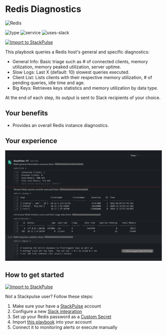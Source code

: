 # Redis Diagnostics

<img src="../../images/redis.svg" width="100" alt="Redis">

![type](https://img.shields.io/badge/type-triage-green)
![service](https://img.shields.io/static/v1?label=service&message=Redis&style=flat&logo=Redis&color=A41E11)
![uses-slack](https://img.shields.io/static/v1?label=uses&message=Slack&style=flat&logo=slack&color=4A154B)

[![Import to StackPulse](../../images/open_in_stackpulse.svg)](https://app.stackpulse.io/playbook/create#https://github.com/stackpulse/playbooks/blob/master/redis/diagnostics/playbook.yaml)

This playbook queries a Redis host's general and specific diagnostics:

* General Info: Basic triage such as # of connected clients, memory utilization, memory peaked utilization, server uptime.
* Slow Logs: Last X (default: 10) slowest queries executed.
* Client List: Lists clients with their respective memory utilization, # of pending queries, idle time and age.
* Big Keys: Retrieves keys statistics and memory utilization by data type.

At the end of each step, its output is sent to Slack recipients of your choice.

## Your benefits

* Provides an overall Redis instance diagnostics.

## Your experience

![redis diagnostics message](../../images/redis-diagnostics.png)

## How to get started

[![Import to StackPulse](../../images/open_in_stackpulse.svg)](https://app.stackpulse.io/playbook/create#https://github.com/stackpulse/playbooks/blob/master/redis/diagnostics/playbook.yaml)

Not a Stackpulse user? Follow these steps:

1. Make sure your have a [StackPulse](https://stackpulse.com/get-started) account
2. Configure a  new [Slack integration](https://docs.stackpulse.io/getting_started/#step-3-configure-a-new-slack-integration)
3. Set up your Redis password as a [Custom Secret](https://docs.stackpulse.io/integrations/#custom-integrations-secrets)
4. Import [this playbook](https://app.stackpulse.io/playbooks) into your account
5. Connect it to monitoring alerts or execute manually
